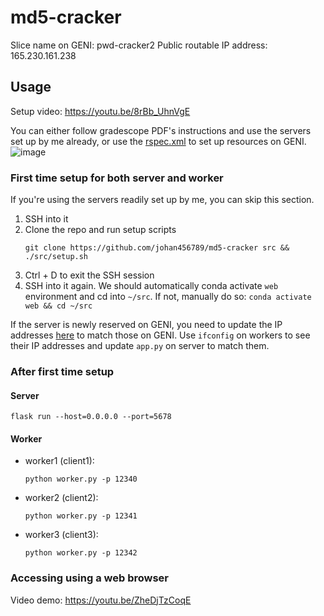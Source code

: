# md5-cracker

Slice name on GENI: pwd-cracker2
Public routable IP address: 165.230.161.238

## Usage

Setup video: https://youtu.be/8rBb_UhnVgE

You can either follow gradescope PDF's instructions and use the servers set up by me already, or use the [rspec.xml](https://raw.githubusercontent.com/johan456789/md5-cracker/main/rspec.xml) to set up resources on GENI.
![image](https://user-images.githubusercontent.com/14802181/206642494-4c60532d-2982-4e1d-8f99-9623a9dea938.png)


### First time setup for both server and worker

If you're using the servers readily set up by me, you can skip this section.

1. SSH into it
2. Clone the repo and run setup scripts
    ```shell
    git clone https://github.com/johan456789/md5-cracker src && ./src/setup.sh
    ```
3. Ctrl + D to exit the SSH session
4. SSH into it again. We should automatically conda activate `web` environment and cd into `~/src`. If not, manually do so: `conda activate web && cd ~/src`

If the server is newly reserved on GENI, you need to update the IP addresses [here](https://github.com/johan456789/md5-cracker/blob/main/app.py#L13) to match those on GENI. Use `ifconfig` on workers to see their IP addresses and update `app.py` on server to match them.

### After first time setup

#### Server

```shell
flask run --host=0.0.0.0 --port=5678
```

#### Worker

  - worker1 (client1):
    ```shell
    python worker.py -p 12340
    ```
  
  - worker2 (client2):
    ```shell
    python worker.py -p 12341
    ```
  
  - worker3 (client3):
    ```shell
    python worker.py -p 12342
    ```

### Accessing using a web browser

Video demo: https://youtu.be/ZheDjTzCoqE
